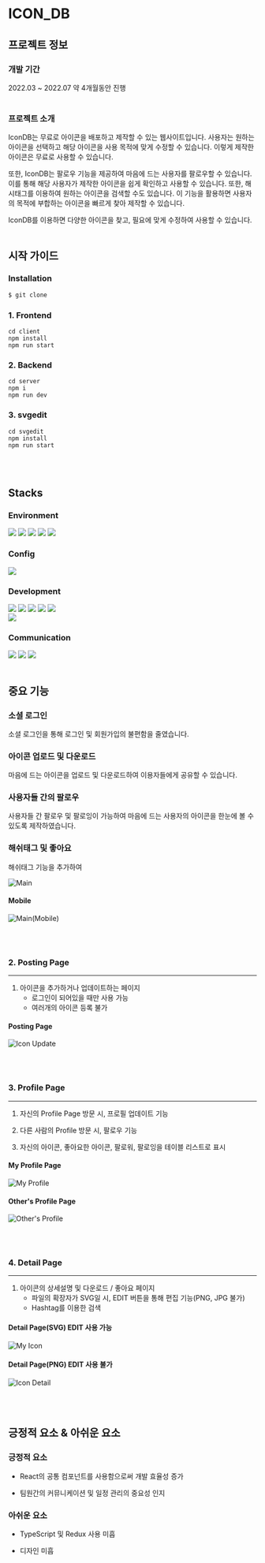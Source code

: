 # ICON_DB

## 프로젝트 정보

### 개발 기간
<p>
  2022.03 ~ 2022.07 약 4개월동안 진행<br/><br/>
</p>

### 프로젝트 소개
<p>
  IconDB는 무료로 아이콘을 배포하고 제작할 수 있는 웹사이트입니다. 사용자는 원하는 아이콘을 선택하고 해당 아이콘을 사용 목적에 맞게 수정할 수 있습니다. 이렇게 제작한 아이콘은 무료로 사용할 수 있습니다.

  또한, IconDB는 팔로우 기능을 제공하여 마음에 드는 사용자를 팔로우할 수 있습니다. 이를 통해 해당 사용자가 제작한 아이콘을 쉽게 확인하고 사용할 수 있습니다. 또한, 해시태그를 이용하여 원하는 아이콘을 검색할 수도 있습니다. 이 기능을 활용하면 사용자의 목적에 부합하는 아이콘을 빠르게 찾아 제작할 수 있습니다.

  IconDB를 이용하면 다양한 아이콘을 찾고, 필요에 맞게 수정하여 사용할 수 있습니다.<br/><br/>
</p>

## 시작 가이드

### Installation
```bash
$ git clone
```

### 1. Frontend
```
cd client
npm install
npm run start
```

### 2. Backend
```
cd server
npm i
npm run dev
```

### 3. svgedit
```
cd svgedit
npm install
npm run start
```
<br/><br/>

## Stacks

### Environment
<p>
  <img src="https://img.shields.io/badge/VSCode-007ACC?style=flat-square&logo=visualstudiocode&logoColor=white"/>
  <img src="https://img.shields.io/badge/Git-F05032?style=flat-square&logo=Git&logoColor=white"/>
  <img src="https://img.shields.io/badge/GitHub-181717?style=flat-square&logo=Github&logoColor=white"/>
  <img src="https://img.shields.io/badge/MySQL-4479A1?style=flat-square&logo=mysql&logoColor=white"/>
  <img src="https://img.shields.io/badge/Amazon AWS-232F3E?style=flat-square&logo=amazonaws&logoColor=white"/>
</p>


### Config
<p>
  <img src="https://img.shields.io/badge/npm-CB3837?style=flat-square&logo=npm&logoColor=white"/>
</p>

### Development
<p>
  <img src="https://img.shields.io/badge/HTML-E34F26?style=flat-square&logo=HTML5&logoColor=white"/>
  <img src="https://img.shields.io/badge/CSS-1572B6?style=flat-square&logo=CSS3&logoColor=white"/>
  <img src="https://img.shields.io/badge/JavaScript-F7DF1E?style=flat-square&logo=JavaScript&logoColor=black"/>
  <img src="https://img.shields.io/badge/React-61DAFB?style=flat-square&logo=React&logoColor=black"/>
  <img src="https://img.shields.io/badge/styled components-DB7093?style=flat-square&logo=styledcomponents&logoColor=white"/><br/>
  <img src="https://img.shields.io/badge/Node.js-339933?style=flat-square&logo=nodedotjs&logoColor=white"/>
</p>

### Communication 
<p>
  <img src="https://img.shields.io/badge/Notion-000000?style=flat-square&logo=notion&logoColor=white"/>
  <img src="https://img.shields.io/badge/Discord-5865F2?style=flat-square&logo=discord&logoColor=white"/>
  <img src="https://img.shields.io/badge/Microsoft Teams-6264A7?style=flat-square&logo=Microsoft Teams&logoColor=white"/><br/><br/>
</p>


## 중요 기능

### 소셜 로그인
<p>
  소셜 로그인을 통해 로그인 및 회원가입의 불편함을 줄였습니다.
</p>

### 아이콘 업로드 및 다운로드
<p>
  마음에 드는 아이콘을 업로드 및 다운로드하여 이용자들에게 공유할 수 있습니다.
</p>

### 사용자들 간의 팔로우
<p>
  사용자들 간 팔로우 및 팔로잉이 가능하여 마음에 드는 사용자의 아이콘을 한눈에 볼 수 있도록 제작하였습니다.
</p>

### 해쉬태그 및 좋아요
<p>
  해쉬태그 기능을 추가하여 
</p>



![Main](https://user-images.githubusercontent.com/89950902/227500136-5bbcd2de-8ac3-4115-8051-a3059cba8957.PNG)

#### Mobile
![Main(Mobile)](https://user-images.githubusercontent.com/89950902/227500164-908740ce-bd62-41e6-9cd1-276e1125e4ae.PNG)

<br><br>

### 2. Posting Page
----------
1. 아이콘을 추가하거나 업데이트하는 페이지
    + 로그인이 되어있을 때만 사용 가능
    + 여러개의 아이콘 등록 불가

#### Posting Page
![Icon Update](https://user-images.githubusercontent.com/89950902/227500881-ce9ff7f7-48fd-4893-b7bc-90fe5f58a276.PNG)

<br><br>

### 3. Profile Page
----------
1. 자신의 Profile Page 방문 시, 프로필 업데이트 기능

2. 다른 사람의 Profile 방문 시, 팔로우 기능

3. 자신의 아이콘, 좋아요한 아이콘, 팔로워, 팔로잉을 테이블 리스트로 표시

#### My Profile Page
![My Profile](https://user-images.githubusercontent.com/89950902/227500804-d4dacb51-d9b1-4f2a-8ccc-647ae7f2ef09.PNG)

#### Other's Profile Page
![Other's Profile](https://user-images.githubusercontent.com/89950902/227500830-4d8c6806-6a54-4712-b164-30c9e27be666.PNG)

<br><br>

### 4. Detail Page
--------
1.  아이콘의 상세설명 및 다운로드 / 좋아요 페이지
      * 파일의 확장자가 SVG일 시, EDIT 버튼을 통해 편집 기능(PNG, JPG 불가)
      * Hashtag를 이용한 검색

#### Detail Page(SVG) EDIT 사용 가능
![My Icon](https://user-images.githubusercontent.com/89950902/227500848-592d4ea2-a328-40bf-9f6a-fd292ae871e1.PNG)

#### Detail Page(PNG) EDIT 사용 불가
![Icon Detail](https://user-images.githubusercontent.com/89950902/227500862-fdb4928c-199d-40dd-a319-4e3f261b4582.PNG)

<br><br>

## 긍정적 요소 & 아쉬운 요소

<p align="justify">

### 긍정적 요소
+ React의 공통 컴포넌트를 사용함으로써 개발 효율성 증가
  
+ 팀원간의 커뮤니케이션 및 일정 관리의 중요성 인지

### 아쉬운 요소
+ TypeScript 및 Redux 사용 미흡
  
+ 디자인 미흡
</p>

<br>
